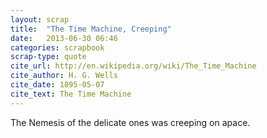 ```yaml
---
layout: scrap
title:  "The Time Machine, Creeping"
date:   2013-06-30 06:46
categories: scrapbook
scrap-type: quote
cite_url: http://en.wikipedia.org/wiki/The_Time_Machine
cite_author: H. G. Wells
cite_date: 1895-05-07 
cite_text: The Time Machine
---
```


The Nemesis of the delicate ones was creeping on apace.